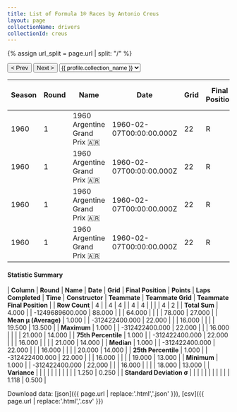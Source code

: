 ```yaml
---
title: List of Formula 1® Races by Antonio Creus
layout: page
collectionName: drivers
collectionId: creus
---
```


{% assign url_split = page.url | split: "/" %}
<div id="collection-navigation">
<button onclick="selector.options[selector.selectedIndex-1].value && (window.location = selector.options[selector.selectedIndex-1].value);">&lt; Prev</button>
<button onclick="selector.options[selector.selectedIndex+1].value && (window.location = selector.options[selector.selectedIndex+1].value);">Next &gt;</button>
<select id="selector" onchange="this.options[this.selectedIndex].value && (window.location = this.options[this.selectedIndex].value);">
  {% for collectionId in site.data[page.collectionName].refs %}
    {% if collectionId == page.collectionId %}
      {% assign selected = "selected" %}
    {% else %}
      {% assign selected = "" %}
    {% endif %}
    {% assign profile = site.data[page.collectionName][collectionId].profile %}
    <option value="/f1/{{ page.collectionName }}/{{ collectionId }}/{{ url_split[4] }}" {{ selected }}>{{ profile.collection_name }}</option>
  {% endfor %}
</select>
</div>

| Season | Round | Name | Date | Grid | Final Position | Points | Laps Completed | Time | Constructor | Teammate | Teammate Grid | Teammate Final Position |
|--|--|--|--|--|--|--|--|--|--|--|--|--|
| 1960 | 1 | 1960 Argentine Grand Prix 🇦🇷 | 1960-02-07T00:00:00.000Z | 22 | R | 0.0 | 16 |   | Maserati 🇮🇹 | [Gino Munaron 🇮🇹](/f1/drivers/munaron) | 19 | 13 |
| 1960 | 1 | 1960 Argentine Grand Prix 🇦🇷 | 1960-02-07T00:00:00.000Z | 22 | R | 0.0 | 16 |   | Maserati 🇮🇹 | [Nasif Estéfano 🇦🇷](/f1/drivers/estefano) | 20 | 14 |
| 1960 | 1 | 1960 Argentine Grand Prix 🇦🇷 | 1960-02-07T00:00:00.000Z | 22 | R | 0.0 | 16 |   | Maserati 🇮🇹 | [Ettore Chimeri 🇻🇪](/f1/drivers/chimeri) | 21 | R |
| 1960 | 1 | 1960 Argentine Grand Prix 🇦🇷 | 1960-02-07T00:00:00.000Z | 22 | R | 0.0 | 16 |   | Maserati 🇮🇹 | [Giorgio Scarlatti 🇮🇹](/f1/drivers/scarlatti) | 18 | R |

#### Statistic Summary

| **Column** | **Round** | **Name** | **Date** | **Grid** | **Final Position** | **Points** | **Laps Completed** | **Time** | **Constructor** | **Teammate** | **Teammate Grid** | **Teammate Final Position** |
| **Row Count** | 4 |  | 4 | 4 |  | 4 | 4 |  |  |  | 4 | 2 |
| **Total Sum** | 4.000 |  | -1249689600.000 | 88.000 |  |  | 64.000 |  |  |  | 78.000 | 27.000 |
| **Mean μ (Average)** | 1.000 |  | -312422400.000 | 22.000 |  |  | 16.000 |  |  |  | 19.500 | 13.500 |
| **Maximum** | 1.000 |  | -312422400.000 | 22.000 |  |  | 16.000 |  |  |  | 21.000 | 14.000 |
| **75th Percentile** | 1.000 |  | -312422400.000 | 22.000 |  |  | 16.000 |  |  |  | 21.000 | 14.000 |
| **Median** | 1.000 |  | -312422400.000 | 22.000 |  |  | 16.000 |  |  |  | 20.000 | 14.000 |
| **25th Percentile** | 1.000 |  | -312422400.000 | 22.000 |  |  | 16.000 |  |  |  | 19.000 | 13.000 |
| **Minimum** | 1.000 |  | -312422400.000 | 22.000 |  |  | 16.000 |  |  |  | 18.000 | 13.000 |
| **Variance** |  |  |  |  |  |  |  |  |  |  | 1.250 | 0.250 |
| **Standard Deviation σ** |  |  |  |  |  |  |  |  |  |  | 1.118 | 0.500 |

Download data: [json]({{ page.url | replace:'.html','.json' }}), [csv]({{ page.url | replace:'.html','.csv' }})
